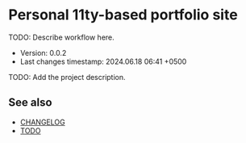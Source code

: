 <!--
@since 2024.05.04, 21:07
@changed 2024.05.04, 21:07
-->

# Personal 11ty-based portfolio site

TODO: Describe workflow here.

- Version: 0.0.2
- Last changes timestamp: 2024.06.18 06:41 +0500

TODO: Add the project description.

## See also

- [CHANGELOG](CHANGELOG.md)
- [TODO](TODO.md)

